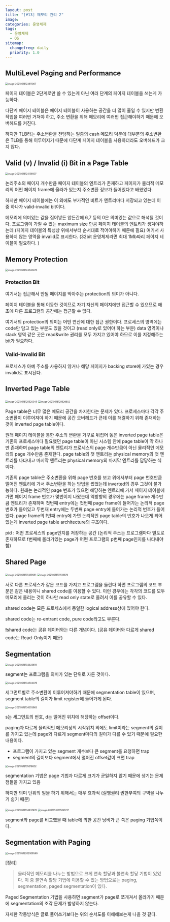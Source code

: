 ```yaml
---
layout: post
title: "[#13] 메모리 관리-2"
image:
categories: 운영체제
tags: 
  - 운영체제
  - OS
sitemap:
  changefreq: daily
  priority: 1.0
---
```


## MultiLevel Paging and Performance

<img src="https://raw.githubusercontent.com/Neph3779/Blog-Image/forUpload/img/20210516123827.png" alt="image-20210516123811067" style="zoom:50%;" />

페이지 테이블은 2단계로만 쓸 수 있는게 아닌 여러 단계의 페이지 테이블을 쓰는게 가능하다.

다단계 페이지 테이블은 페이지 테이블이 사용하는 공간을 더 많이 줄일 수 있지만 변환작업을 여러번 거쳐야 하고, 주소 변환을 위해 메모리에 여러번 접근해야하기 때문에 오버헤드를 커진다.

하지만 TLB라는 주소변환을 전담하는 일종의 cash 메모리 덕분에 대부분의 주소변환은 TLB를 통해 이루어지기 때문에 다단계 페이지 테이블을 사용하더라도 오버헤드가 크지 않다.



## Valid (v) / Invalid (i) Bit in a Page Table

<img src="https://raw.githubusercontent.com/Neph3779/Blog-Image/forUpload/img/20210516124142.png" alt="image-20210516124138507" style="zoom:50%;" />

논리주소의 페이지 개수만큼 페이지 테이블의 엔트리가 존재하고 페이지가 물리적 메모리의 어떤 페이지 frame에 올라가 있는지 주소변환 정보가 들어있다고 배웠었다.

하지만 페이지 테이블에는 이 외에도 부가적인 비트가 엔트리마다 저장되고 있는데 이 중 하나가 valid-invalid bit이다.

메모리에 의미있는 값을 집어넣든 않든간에 6,7 등의 0은 의미있는 값으로 해석될 것이다. 프로그램이 가질 수 있는 maximum size 만큼 페이지 테이블의 엔트리가 생겨야하는데 (페이지 테이블의 특성상 위에서부터 순서대로 적어야하기 때문에 필요) 여기서  사용하지 않는 영역을 invalid로 표시한다. (32bit 운영체제라면 최대 1Mb짜리 페이지 테이블이 필요하다. )



## Memory Protection

<img src="https://raw.githubusercontent.com/Neph3779/Blog-Image/forUpload/img/20210516124543.png" alt="image-20210516124540476" style="zoom:50%;" />

### Protection Bit

여기서는 접근해서 안될 페이지를 막아주는 protection의 의미가 아니다.

페이지 테이블을 통해 이동한 것이므로 자기 자신의 페이지에만 접근할 수 있으므로 애초에 다른 프로그램의 공간에는 접근할 수 없다.

여기서의 protection의 의미는 어떤 연산에 대한 접근 권한이다. 프로세스의 영역에는 code만 담고 있는 부분도 있을 것이고 (read only로 있어야 하는 부분) data 영역이나 stack 영역 같은 곳은 read&write 권리를 모두 가지고 있어야 하므로 이를 지정해주는 bit가 필요하다.

### Valid-Invalid Bit

프로세스가 아예 주소를 사용하지 않거나 해당 페이지가 backing store에 가있는 경우 invalid로 표시된다.



## Inverted Page Table

<img src="https://raw.githubusercontent.com/Neph3779/Blog-Image/forUpload/img/20210516125524.png" alt="image-20210516125520349" style="zoom:50%;" />

<img src="https://raw.githubusercontent.com/Neph3779/Blog-Image/forUpload/img/20210516125629.png" alt="image-20210516125626602" style="zoom:50%;" />



Page table은 너무 많은 메모리 공간을 차지한다는 문제가 있다. 프로세스마다 각각 주소변환이 이루어져야 하기 때문에 공간 오버헤드가 큰데 이를 해결하기 위해 존재하는 것이 inverted page table이다. 

원래 페이지 테이블을 통한 주소의 변환을 거꾸로 뒤집어 놓은 inverted page table은 기존의 프로세스마다 필요했던 page table이 아닌 시스템 안에 page table이 딱 하나만 존재하며 page table의 엔트리가 프로세스의 page 개수만큼이 아닌 물리적인 메모리의 page 개수만큼 존재한다. page table의 첫 엔트리는 physical memory의 첫 엔트리를 나타내고 마지막 엔트리는 physical memory의 마지막 엔트리를 담당하는 식이다. 

기존의 page table은 주소변환을 위해 page 번호를 보고 위에서부터 page 번호만큼 떨어진 엔트리에 가서 주소변환을 하는 방법을 썼었는데 inverted의 경우 그것이 불가능하다. 원래는 논리적인 page 번호가 있으면 해당하는 엔트리에 가서 페이지 테이블에 가면 페이지 frame 번호가 몇번이지 나왔는데 역방향의 경우에는 page frame 개수만큼 엔트리가 존재하며 첫번째 entry에는 첫번째 page frame에 들어가는 논리적 page 번호가 들어있고 두번재 entry에는 두번째 page entry에 들어가는 논리적 번호가 들어있다. page frame의 f번째 entry에 가면 논리적인 page table의 번호가 나오게 되어있는게 inverted page table architecture의 구조이다.

pid : 어떤 프로세스의 page인지를 저장하는 공간 (논리적 주소는 프로그램마다 별도로 존재하므로 f번째에 올라가있는 page가 어떤 프로그램의 p번째 page인지를 나타내야 함)



## Shared Page

<img src="https://raw.githubusercontent.com/Neph3779/Blog-Image/forUpload/img/20210516131502.png" alt="image-20210516131459581" style="zoom:50%;" />

<img src="https://raw.githubusercontent.com/Neph3779/Blog-Image/forUpload/img/20210516131521.png" alt="image-20210516131518876" style="zoom:50%;" />



서로 다른 프로세스가 같은 코드를 가지고 프로그램을 돌린다 하면 프로그램의 코드 부분은 같은 내용이니 shared code를 이용할 수 있다. 이런 경우에는 각각의 코드를 모두 메모리에 올리는 것이 하나만 read only state로 올려서 이를 공유할 수 있다.

shared code는 모든 프로세스에서 동일한 logical address상에 있어야 한다.

shared code는 re-entrant code, pure code라고도 부른다.



:exclamation:shared code는 공유 데이터와는 다른 개념이다. (공유 데이터와 다르게 shared code는 Read-Only이기 때문)



## Segmentation

<img src="https://raw.githubusercontent.com/Neph3779/Blog-Image/forUpload/img/20210516134426.png" alt="image-20210516134423619" style="zoom:50%;" />

segment는 프로그램을 의미가 있는 단위로 자른 것이다.

<img src="https://raw.githubusercontent.com/Neph3779/Blog-Image/forUpload/img/20210516134506.png" alt="image-20210516134504076" style="zoom:50%;" />

세그먼트별로 주소변환이 이루어져야하기 때문에 segmentation table이 있으며, segment table의 길이가 limit register에 들어가게 된다.

<img src="https://raw.githubusercontent.com/Neph3779/Blog-Image/forUpload/img/20210516134558.png" alt="image-20210516134555965" style="zoom:50%;" />

s는 세그먼트의 번호, d는 떨어진 위치에 해당하는 offset이다.

paging과 다르게 물리적인 메모리상의 시작위치 외에도 limit이라는 segment의 길이를 가지고 있는데 page와 다르게 segment마다의 길이가 다를 수 있기 때문에 필요한 내용이다. 

- 프로그램이 가지고 있는 segment 개수보다 큰 segment를 요청하면 trap
- segment의 길이보다 segment에서 떨어진 offset값이 크면 trap



<img src="https://raw.githubusercontent.com/Neph3779/Blog-Image/forUpload/img/20210516135020.png" alt="image-20210516135016652" style="zoom:50%;" />

segmentation 기법은 page 기법과 다르게 크기가 균일하지 않기 때문에 생기는 문제점들을 가지고 있음

하지만 의미 단위의 일을 하기 위해서는 매우 효과적 (실행권리 권한부여의 구역을 나누기 쉽기 때문)



<img src="https://raw.githubusercontent.com/Neph3779/Blog-Image/forUpload/img/20210516134940.png" alt="image-20210516134937476" style="zoom:50%;" />



<img src="https://raw.githubusercontent.com/Neph3779/Blog-Image/forUpload/img/20210516135044.png" alt="image-20210516135041217" style="zoom:50%;" />

segment와 page를 비교했을 때 table에 의한 공간 낭비가 큰 쪽은 paging 기법쪽이다.

  

## Segmentation with Paging

<img src="https://raw.githubusercontent.com/Neph3779/Blog-Image/forUpload/img/20210516202942.png" alt="image-20210516202939549" style="zoom:50%;" />

[정리]

>  물리적인 메모리를 나누는 방법으로 크게 연속 할당과 불연속 할당 기법이 있었다. 이 중 불연속 할당 기법에 이용할 수 있는 방법으로는 paging, segmentation, paged segmentation이 있다. 



Paged Segmentation 기법을 사용하면 segment가 page로 쪼개져서 올라가기 때문에 segmentation의 조각 문제가 발생하지 않는다. 

자세한 작동방식은 글로 풀어쓰기보다는 위의 순서도를 이해해보는게 나을 것 같다.